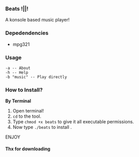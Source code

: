 ### Beats !||!
A konsole based music player!
<br>

### Depedendencies

- mpg321

### Usage
``` 
-a -- About
-h -- Help
-b "music" -- Play directly 
```

### How to Install?
<b>By Terminal</b>
1) Open terminal!
2) `cd` to the tool.
3) Type `chmod +x beats` to give it all executable permissions.
4) Now type `./beats` to install .<br>



ENJOY


#### Thx for downloading

